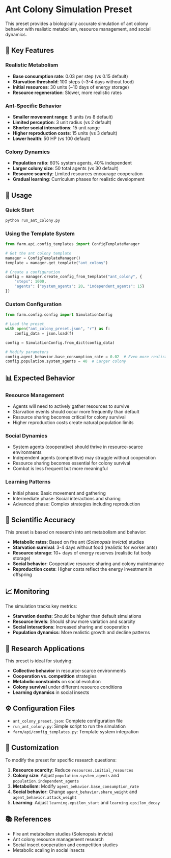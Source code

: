 # Ant Colony Simulation Preset

This preset provides a biologically accurate simulation of ant colony behavior with realistic metabolism, resource management, and social dynamics.

## 🐜 Key Features

### **Realistic Metabolism**
- **Base consumption rate**: 0.03 per step (vs 0.15 default)
- **Starvation threshold**: 100 steps (~3-4 days without food)
- **Initial resources**: 30 units (~10 days of energy storage)
- **Resource regeneration**: Slower, more realistic rates

### **Ant-Specific Behavior**
- **Smaller movement range**: 5 units (vs 8 default)
- **Limited perception**: 3 unit radius (vs 2 default)
- **Shorter social interactions**: 15 unit range
- **Higher reproduction costs**: 15 units (vs 3 default)
- **Lower health**: 50 HP (vs 100 default)

### **Colony Dynamics**
- **Population ratio**: 60% system agents, 40% independent
- **Larger colony size**: 50 total agents (vs 30 default)
- **Resource scarcity**: Limited resources encourage cooperation
- **Gradual learning**: Curriculum phases for realistic development

## 🚀 Usage

### **Quick Start**
```bash
python run_ant_colony.py
```

### **Using the Template System**
```python
from farm.api.config_templates import ConfigTemplateManager

# Get the ant colony template
manager = ConfigTemplateManager()
template = manager.get_template("ant_colony")

# Create a configuration
config = manager.create_config_from_template("ant_colony", {
    "steps": 1000,
    "agents": {"system_agents": 20, "independent_agents": 15}
})
```

### **Custom Configuration**
```python
from farm.config.config import SimulationConfig

# Load the preset
with open("ant_colony_preset.json", "r") as f:
    config_data = json.load(f)

config = SimulationConfig.from_dict(config_data)

# Modify parameters
config.agent_behavior.base_consumption_rate = 0.02  # Even more realistic
config.population.system_agents = 40  # Larger colony
```

## 📊 Expected Behavior

### **Resource Management**
- Agents will need to actively gather resources to survive
- Starvation events should occur more frequently than default
- Resource sharing becomes critical for colony survival
- Higher reproduction costs create natural population limits

### **Social Dynamics**
- System agents (cooperative) should thrive in resource-scarce environments
- Independent agents (competitive) may struggle without cooperation
- Resource sharing becomes essential for colony survival
- Combat is less frequent but more meaningful

### **Learning Patterns**
- Initial phase: Basic movement and gathering
- Intermediate phase: Social interactions and sharing
- Advanced phase: Complex strategies including reproduction

## 🔬 Scientific Accuracy

This preset is based on research into ant metabolism and behavior:

- **Metabolic rates**: Based on fire ant (*Solenopsis invicta*) studies
- **Starvation survival**: 3-4 days without food (realistic for worker ants)
- **Resource storage**: 10+ days of energy reserves (realistic fat body storage)
- **Social behavior**: Cooperative resource sharing and colony maintenance
- **Reproduction costs**: Higher costs reflect the energy investment in offspring

## 📈 Monitoring

The simulation tracks key metrics:
- **Starvation deaths**: Should be higher than default simulations
- **Resource levels**: Should show more variation and scarcity
- **Social interactions**: Increased sharing and cooperation
- **Population dynamics**: More realistic growth and decline patterns

## 🎯 Research Applications

This preset is ideal for studying:
- **Collective behavior** in resource-scarce environments
- **Cooperation vs. competition** strategies
- **Metabolic constraints** on social evolution
- **Colony survival** under different resource conditions
- **Learning dynamics** in social insects

## ⚙️ Configuration Files

- `ant_colony_preset.json`: Complete configuration file
- `run_ant_colony.py`: Simple script to run the simulation
- `farm/api/config_templates.py`: Template system integration

## 🔧 Customization

To modify the preset for specific research questions:

1. **Resource scarcity**: Reduce `resources.initial_resources`
2. **Colony size**: Adjust `population.system_agents` and `population.independent_agents`
3. **Metabolism**: Modify `agent_behavior.base_consumption_rate`
4. **Social behavior**: Change `agent_behavior.share_weight` and `agent_behavior.attack_weight`
5. **Learning**: Adjust `learning.epsilon_start` and `learning.epsilon_decay`

## 📚 References

- Fire ant metabolism studies (Solenopsis invicta)
- Ant colony resource management research
- Social insect cooperation and competition studies
- Metabolic scaling in social insects
